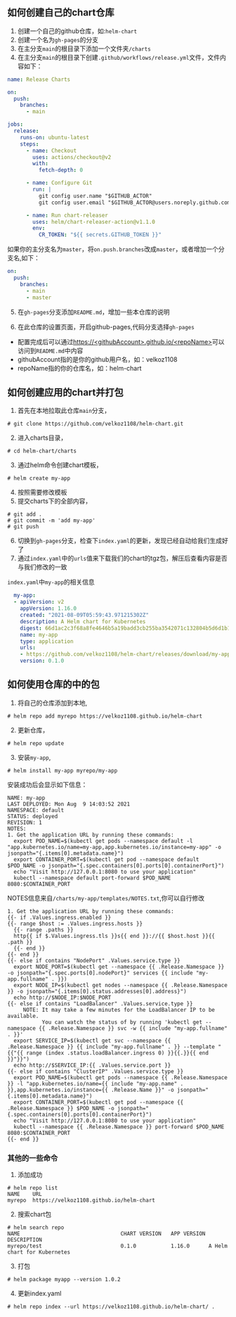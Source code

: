 ## 如何创建自己的chart仓库

1. 创建一个自己的github仓库，如:`helm-chart`
3. 创建一个名为`gh-pages`的分支
4. 在主分支`main`的根目录下添加一个文件夹`/charts`
5. 在主分支`main`的根目录下创建`.github/workflows/release.yml`文件，文件内容如下：
```yaml
name: Release Charts

on:
  push:
    branches:
      - main

jobs:
  release:
    runs-on: ubuntu-latest
    steps:
      - name: Checkout
        uses: actions/checkout@v2
        with:
          fetch-depth: 0

      - name: Configure Git
        run: |
          git config user.name "$GITHUB_ACTOR"
          git config user.email "$GITHUB_ACTOR@users.noreply.github.com"

      - name: Run chart-releaser
        uses: helm/chart-releaser-action@v1.1.0
        env:
          CR_TOKEN: "${{ secrets.GITHUB_TOKEN }}"

```
如果你的主分支名为`master`，将`on.push.branches`改成`master`，或者增加一个分支名,如下：
```yaml
on:
  push:
    branches:
      - main
      - master
```
5. 在`gh-pages`分支添加`README.md`，增加一些本仓库的说明

6. 在此仓库的设置页面，开启github-pages,代码分支选择`gh-pages`
  - 配置完成后可以通过[https://\<githubAccount\>.github.io/\<repoName\>](https://velkoz1108.github.io/helm-chart)可以访问到`README.md`中内容
  - githubAccount指的是你的github用户名，如：velkoz1108
  - repoName指的你的仓库名，如：helm-chart

## 如何创建应用的chart并打包

1. 首先在本地拉取此仓库`main`分支，
  ```shell
  # git clone https://github.com/velkoz1108/helm-chart.git
  ```
2. 进入charts目录，
  ```shell
  # cd helm-chart/charts
  ```
3. 通过helm命令创建chart模板， 
  ```shell
  # helm create my-app
  ```
4. 按照需要修改模板
5. 提交charts下的全部内容，
  ```shell
  # git add .
  # git commit -m 'add my-app'
  # git push
  ```
6. 切换到`gh-pages`分支，检查下`index.yaml`的更新，发现已经自动给我们生成好了
7. 通过`index.yaml`中的`urls`值来下载我们的chart的tgz包，解压后查看内容是否与我们修改的一致

`index.yaml`中`my-app`的相关信息
```yaml
  my-app:
  - apiVersion: v2
    appVersion: 1.16.0
    created: "2021-08-09T05:59:43.971215302Z"
    description: A Helm chart for Kubernetes
    digest: 66d1ac2c3f68a8fe4646b5a19badd3cb255ba3542071c132804b5d6d1b1d354b
    name: my-app
    type: application
    urls:
    - https://github.com/velkoz1108/helm-chart/releases/download/my-app-0.1.0/my-app-0.1.0.tgz
    version: 0.1.0
```

## 如何使用仓库的中的包
1. 将自己的仓库添加到本地, 
  ```shell
  # helm repo add myrepo https://velkoz1108.github.io/helm-chart
  ```
2. 更新仓库，
  ```
  # helm repo update
  ```
3. 安装`my-app`,
  ```
  # helm install my-app myrepo/my-app
  ```
安装成功后会显示如下信息：
```shell
NAME: my-app
LAST DEPLOYED: Mon Aug  9 14:03:52 2021
NAMESPACE: default
STATUS: deployed
REVISION: 1
NOTES:
1. Get the application URL by running these commands:
  export POD_NAME=$(kubectl get pods --namespace default -l "app.kubernetes.io/name=my-app,app.kubernetes.io/instance=my-app" -o jsonpath="{.items[0].metadata.name}")
  export CONTAINER_PORT=$(kubectl get pod --namespace default $POD_NAME -o jsonpath="{.spec.containers[0].ports[0].containerPort}")
  echo "Visit http://127.0.0.1:8080 to use your application"
  kubectl --namespace default port-forward $POD_NAME 8080:$CONTAINER_PORT
```
NOTES信息来自`/charts/my-app/templates/NOTES.txt`,你可以自行修改
```shell
1. Get the application URL by running these commands:
{{- if .Values.ingress.enabled }}
{{- range $host := .Values.ingress.hosts }}
  {{- range .paths }}
  http{{ if $.Values.ingress.tls }}s{{ end }}://{{ $host.host }}{{ .path }}
  {{- end }}
{{- end }}
{{- else if contains "NodePort" .Values.service.type }}
  export NODE_PORT=$(kubectl get --namespace {{ .Release.Namespace }} -o jsonpath="{.spec.ports[0].nodePort}" services {{ include "my-app.fullname" . }})
  export NODE_IP=$(kubectl get nodes --namespace {{ .Release.Namespace }} -o jsonpath="{.items[0].status.addresses[0].address}")
  echo http://$NODE_IP:$NODE_PORT
{{- else if contains "LoadBalancer" .Values.service.type }}
     NOTE: It may take a few minutes for the LoadBalancer IP to be available.
           You can watch the status of by running 'kubectl get --namespace {{ .Release.Namespace }} svc -w {{ include "my-app.fullname" . }}'
  export SERVICE_IP=$(kubectl get svc --namespace {{ .Release.Namespace }} {{ include "my-app.fullname" . }} --template "{{"{{ range (index .status.loadBalancer.ingress 0) }}{{.}}{{ end }}"}}")
  echo http://$SERVICE_IP:{{ .Values.service.port }}
{{- else if contains "ClusterIP" .Values.service.type }}
  export POD_NAME=$(kubectl get pods --namespace {{ .Release.Namespace }} -l "app.kubernetes.io/name={{ include "my-app.name" . }},app.kubernetes.io/instance={{ .Release.Name }}" -o jsonpath="{.items[0].metadata.name}")
  export CONTAINER_PORT=$(kubectl get pod --namespace {{ .Release.Namespace }} $POD_NAME -o jsonpath="{.spec.containers[0].ports[0].containerPort}")
  echo "Visit http://127.0.0.1:8080 to use your application"
  kubectl --namespace {{ .Release.Namespace }} port-forward $POD_NAME 8080:$CONTAINER_PORT
{{- end }}
```

### 其他的一些命令
1. 添加成功
```
# helm repo list
NAME  	URL                                   
myrepo	https://velkoz1108.github.io/helm-chart
```

2. 搜索chart包
```
# helm search repo
NAME                              	CHART VERSION	APP VERSION	DESCRIPTION                                   
myrepo/test                       	0.1.0        	1.16.0     	A Helm chart for Kubernetes 
```

3. 打包
```
# helm package myapp --version 1.0.2
```

4. 更新index.yaml
```
# helm repo index --url https://velkoz1108.github.io/helm-chart/ .
```
